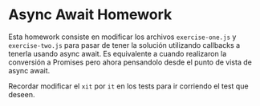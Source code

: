 # Async Await Homework

Esta homework consiste en modificar los archivos `exercise-one.js` y `exercise-two.js` para pasar de tener la solución utilizando callbacks a tenerla usando async await. Es equivalente a cuando realizaron la conversión a Promises pero ahora pensandolo desde el punto de vista de async await.

Recordar modificar el `xit` por `it` en los tests para ir corriendo el test que deseen.
